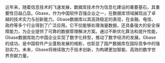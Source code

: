 近年来，随着信息技术的飞速发展，数据库技术作为信息化建设的重要基石，其重要性日益凸显。Gbase，作为中国软件百强企业之一，在数据库领域展现出了卓越的技术实力与创新能力。Gbase数据库以其高效稳定的表现，在金融、电信、政府等多个行业得到了广泛应用。它不仅能够处理海量数据，还具备强大的安全保障能力，为企业提供了可靠的数据管理解决方案。通过不断优化算法和提升性能，Gbase数据库助力中国企业实现了数字化转型，推动了数字经济的发展。Gbase的成功，是中国软件产业蓬勃发展的缩影，也彰显了国产数据库在国际竞争中的强劲实力。未来，Gbase将继续致力于技术创新，为构建更加智能、高效的数字世界贡献力量。